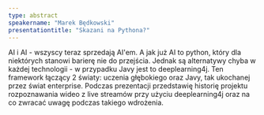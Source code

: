 ```yaml
---
type: abstract
speakername: "Marek Będkowski"
presentationtitle: "Skazani na Pythona?"
---
```

AI i AI - wszyscy teraz sprzedają AI'em. A jak już AI to python, który dla niektórych stanowi barierę nie do przejścia. Jednak są alternatywy chyba w każdej technologii - w przypadku Javy jest to deeplearning4j. Ten framework łączący 2 światy: uczenia głębokiego oraz Javy, tak ukochanej przez świat enterprise. Podczas prezentacji przedstawię historię projektu rozpoznawania wideo z live streamów przy użyciu deeplearning4j oraz na co zwracać uwagę podczas takiego wdrożenia.
